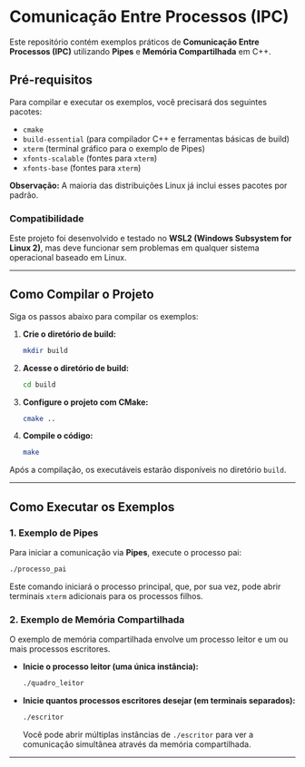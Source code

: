 # Comunicação Entre Processos (IPC)

Este repositório contém exemplos práticos de **Comunicação Entre Processos (IPC)** utilizando **Pipes** e **Memória Compartilhada** em C++.


## Pré-requisitos

Para compilar e executar os exemplos, você precisará dos seguintes pacotes:

  * `cmake`
  * `build-essential` (para compilador C++ e ferramentas básicas de build)
  * `xterm` (terminal gráfico para o exemplo de Pipes)
  * `xfonts-scalable` (fontes para `xterm`)
  * `xfonts-base` (fontes para `xterm`)

**Observação:** A maioria das distribuições Linux já inclui esses pacotes por padrão.

### Compatibilidade

Este projeto foi desenvolvido e testado no **WSL2 (Windows Subsystem for Linux 2)**, mas deve funcionar sem problemas em qualquer sistema operacional baseado em Linux.

-----

## Como Compilar o Projeto

Siga os passos abaixo para compilar os exemplos:

1.  **Crie o diretório de build:**
    ```bash
    mkdir build
    ```
2.  **Acesse o diretório de build:**
    ```bash
    cd build
    ```
3.  **Configure o projeto com CMake:**
    ```bash
    cmake ..
    ```
4.  **Compile o código:**
    ```bash
    make
    ```

Após a compilação, os executáveis estarão disponíveis no diretório `build`.

-----

## Como Executar os Exemplos

### 1\. Exemplo de Pipes

Para iniciar a comunicação via **Pipes**, execute o processo pai:

```bash
./processo_pai
```

Este comando iniciará o processo principal, que, por sua vez, pode abrir terminais `xterm` adicionais para os processos filhos.

### 2\. Exemplo de Memória Compartilhada

O exemplo de memória compartilhada envolve um processo leitor e um ou mais processos escritores.

  * **Inicie o processo leitor (uma única instância):**

    ```bash
    ./quadro_leitor
    ```

  * **Inicie quantos processos escritores desejar (em terminais separados):**

    ```bash
    ./escritor
    ```

    Você pode abrir múltiplas instâncias de `./escritor` para ver a comunicação simultânea através da memória compartilhada.

-----